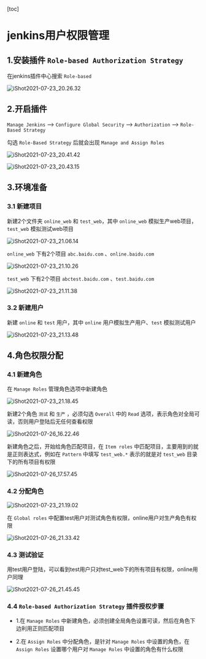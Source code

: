[toc]

# jenkins用户权限管理



## 1.安装插件 `Role-based Authorization Strategy`



在jenkins插件中心搜索 `Role-based` 

![iShot2021-07-23_20.26.32](https://github.com/pptfz/picgo-images/blob/master/img/iShot2021-07-23_20.26.32.png)







## 2.开启插件

`Manage Jenkins` --> `Configure Global Security` --> `Authorization` --> `Role-Based Strategy`

勾选  `Role-Based Strategy` 后就会出现 `Manage and Assign Roles` 

![iShot2021-07-23_20.41.42](https://github.com/pptfz/picgo-images/blob/master/img/iShot2021-07-23_20.41.42.png)





![iShot2021-07-23_20.43.15](https://github.com/pptfz/picgo-images/blob/master/img/iShot2021-07-23_20.43.15.png)





## 3.环境准备

### 3.1 新建项目

新建2个文件夹 `online_web` 和 `test_web`，其中 `online_web` 模拟生产web项目，`test_web` 模拟测试web项目

![iShot2021-07-23_21.06.14](https://github.com/pptfz/picgo-images/blob/master/img/iShot2021-07-23_21.06.14.png)







`online_web` 下有2个项目 `abc.baidu.com` 、`online.baidu.com`

![iShot2021-07-23_21.10.26](https://github.com/pptfz/picgo-images/blob/master/img/iShot2021-07-23_21.10.26.png)









`test_web` 下有2个项目 `abctest.baidu.com` 、`test.baidu.com`

![iShot2021-07-23_21.11.38](https://github.com/pptfz/picgo-images/blob/master/img/iShot2021-07-23_21.11.38.png)









### 3.2 新建用户

新建 `online` 和 `test` 用户，其中 `online` 用户模拟生产用户、`test` 模拟测试用户

![iShot2021-07-23_21.13.48](https://github.com/pptfz/picgo-images/blob/master/img/iShot2021-07-23_21.13.48.png)





## 4.角色权限分配

### 4.1 新建角色

在 `Manage Roles` 管理角色选项中新建角色

![iShot2021-07-23_21.18.45](https://github.com/pptfz/picgo-images/blob/master/img/iShot2021-07-23_21.18.45.png)







新建2个角色 `测试` 和 `生产` ，必须勾选 `Overall` 中的 `Read` 选项，表示角色对全局可读，否则用户登陆后无任何查看权限

![iShot2021-07-26_16.22.46](https://github.com/pptfz/picgo-images/blob/master/img/iShot2021-07-26_16.22.46.png)







新建角色之后，开始给角色匹配项目，在 `Item roles` 中匹配项目，主要用到的就是正则表达式，例如在 `Pattern` 中填写 `test_web.*` 表示的就是对 `test_web` 目录下的所有项目有权限

![iShot2021-07-26_17.57.45](https://github.com/pptfz/picgo-images/blob/master/img/iShot2021-07-26_17.57.45.png)









### 4.2 分配角色

![iShot2021-07-23_21.19.02](https://github.com/pptfz/picgo-images/blob/master/img/iShot2021-07-23_21.19.02.png)





在 `Global roles` 中配置test用户对测试角色有权限，online用户对生产角色有权限

![iShot2021-07-26_21.33.42](https://github.com/pptfz/picgo-images/blob/master/img/iShot2021-07-26_21.33.42.png)









### 4.3 测试验证

用test用户登陆，可以看到test用户只对test_web下的所有项目有权限，online用户同理

![iShot2021-07-26_21.45.45](https://github.com/pptfz/picgo-images/blob/master/img/iShot2021-07-26_21.45.45.png)







### 4.4 `Role-based Authorization Strategy` 插件授权步骤

- 1.在 `Manage Roles` 中新建角色，必须创建全局角色设置可读，然后在角色下边利用正则匹配项目

- 2.在 `Assign Roles` 中分配角色，是针对 `Manage Roles` 中设置的角色，在 `Assign Roles` 设置哪个用户对 `Manage Roles` 中设置的角色有什么权限

  
